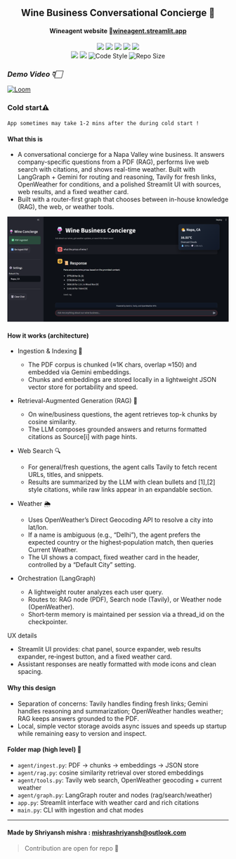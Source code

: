 <div align="center">

  ## Wine Business Conversational Concierge 🍷  
  #### Wineagent website 🔗[wineagent.streamlit.app](https://wineagent.streamlit.app/)

  <p>
    <img src="https://img.shields.io/badge/Python-3.12-3776AB?logo=python&logoColor=white" />
    <img src="https://img.shields.io/badge/LangGraph-0.6-000000?logo=protocols&logoColor=white" />
    <img src="https://img.shields.io/badge/LangChain-0.3-4B8BBE" />
    <img src="https://img.shields.io/badge/Gemini-2.5_Pro-4285F4?logo=google&logoColor=white" />
    <img src="https://img.shields.io/badge/Tavily-API-8A2BE2" /> <br>
    <img src="https://img.shields.io/badge/OpenWeather-API-F05032" />
    <img src="https://img.shields.io/badge/Streamlit-1.49-FF4B4B?logo=streamlit&logoColor=white" />
    <img alt="Code Style" src="https://img.shields.io/badge/code%20style-prettier-ff69b4">
    <img alt="Repo Size" src="https://img.shields.io/github/repo-size/shriyansh-mishra/wine">
  </p>

</div>

### *Demo Video 👇🏻*
<a href="https://www.loom.com/share/ef073d740ad941deafbe73145f001b26?sid=4c57a599-4793-4c79-8b77-0710ee0a11b3">
  <img src="https://tse3.mm.bing.net/th/id/OIP.1KSc1AX282HhOEkQdkws3QHaCS?w=1217&h=375&rs=1&pid=ImgDetMain&o=7&rm=3" alt="Loom" width="90"/>
</a>

### Cold start⚠️
`App sometimes may take 1-2 mins after the during cold start !`

#### What this is
- A conversational concierge for a Napa Valley wine business. It answers company-specific questions from a PDF (RAG), performs live web search with citations, and shows real-time weather. Built with LangGraph + Gemini for routing and reasoning, Tavily for fresh links, OpenWeather for conditions, and a polished Streamlit UI with sources, web results, and a fixed weather card.
- Built with a router-first graph that chooses between in-house knowledge (RAG), the web, or weather tools.

![preview](assests/image.png)

#### How it works (architecture)
- Ingestion & Indexing 📜
  - The PDF corpus is chunked (≈1K chars, overlap ≈150) and embedded via Gemini embeddings.
  - Chunks and embeddings are stored locally in a lightweight JSON vector store for portability and speed.

- Retrieval-Augmented Generation (RAG) 🤖 
  - On wine/business questions, the agent retrieves top-k chunks by cosine similarity.
  - The LLM composes grounded answers and returns formatted citations as Source[i] with page hints.

- Web Search 🔍
  - For general/fresh questions, the agent calls Tavily to fetch recent URLs, titles, and snippets.
  - Results are summarized by the LLM with clean bullets and [1],[2] style citations, while raw links appear in an expandable section.

- Weather 🌦️
  - Uses OpenWeather’s Direct Geocoding API to resolve a city into lat/lon.
  - If a name is ambiguous (e.g., “Delhi”), the agent prefers the expected country or the highest‑population match, then queries Current Weather.
  - The UI shows a compact, fixed weather card in the header, controlled by a “Default City” setting.

- Orchestration (LangGraph)
  - A lightweight router analyzes each user query.
  - Routes to: RAG node (PDF), Search node (Tavily), or Weather node (OpenWeather).
  - Short‑term memory is maintained per session via a thread_id on the checkpointer.

UX details
- Streamlit UI provides: chat panel, source expander, web results expander, re‑ingest button, and a fixed weather card.
- Assistant responses are neatly formatted with mode icons and clean spacing.

#### Why this design
- Separation of concerns: Tavily handles finding fresh links; Gemini handles reasoning and summarization; OpenWeather handles weather; RAG keeps answers grounded to the PDF.
- Local, simple vector storage avoids async issues and speeds up startup while remaining easy to version and inspect.

#### Folder map (high level) 📁
- `agent/ingest.py`: PDF → chunks → embeddings → JSON store
- `agent/rag.py`: cosine similarity retrieval over stored embeddings
- `agent/tools.py`: Tavily web search, OpenWeather geocoding + current weather
- `agent/graph.py`: LangGraph router and nodes (rag/search/weather)
- `app.py`: Streamlit interface with weather card and rich citations
- `main.py`: CLI with ingestion and chat modes


---

#### Made by Shriyansh mishra : [mishrashriyansh@outlook.com](mailto:mishrashriyansh@outlook.com)
> Contribution are open for repo 💖
